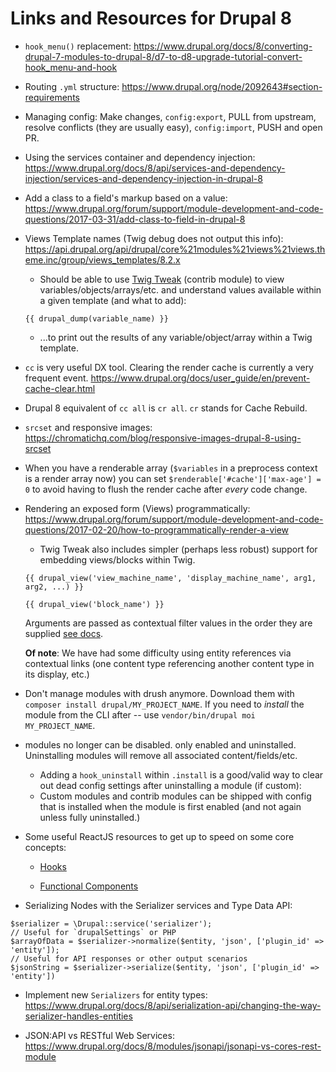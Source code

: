# Links and Resources for Drupal 8

 - `hook_menu()` replacement: https://www.drupal.org/docs/8/converting-drupal-7-modules-to-drupal-8/d7-to-d8-upgrade-tutorial-convert-hook_menu-and-hook

- Routing `.yml` structure: https://www.drupal.org/node/2092643#section-requirements

- Managing config: Make changes, `config:export`, PULL from upstream, resolve conflicts (they are usually easy), `config:import`, PUSH and open PR.
 
 - Using the services container and dependency injection: https://www.drupal.org/docs/8/api/services-and-dependency-injection/services-and-dependency-injection-in-drupal-8

 - Add a class to a field's markup based on a value: https://www.drupal.org/forum/support/module-development-and-code-questions/2017-03-31/add-class-to-field-in-drupal-8
 
 - Views Template names (Twig debug does not output this info): https://api.drupal.org/api/drupal/core%21modules%21views%21views.theme.inc/group/views_templates/8.2.x
   
   - Should be able to use [Twig Tweak](https://www.drupal.org/docs/8/modules/twig-tweak/cheat-sheet) (contrib module) to view variables/objects/arrays/etc. and understand values available within a given template (and what to add): 
   ```
   {{ drupal_dump(variable_name) }} 
   ```
   - ...to print out the results of any variable/object/array within a Twig template.
   
 
 - `cc` is very useful DX tool. Clearing the render cache is currently a very frequent event.
 https://www.drupal.org/docs/user_guide/en/prevent-cache-clear.html
 
 - Drupal 8 equivalent of `cc all` is `cr all`. `cr` stands for Cache Rebuild.
 
 - `srcset` and responsive images: https://chromatichq.com/blog/responsive-images-drupal-8-using-srcset
 
 - When you have a renderable array (`$variables` in a preprocess context is a render array now) you can set `$renderable['#cache']['max-age'] = 0` to avoid having to flush the render cache after *every* code change.
 
 - Rendering an exposed form (Views) programmatically: https://www.drupal.org/forum/support/module-development-and-code-questions/2017-02-20/how-to-programmatically-render-a-view
    - Twig Tweak also includes simpler (perhaps less robust) support for embedding views/blocks within Twig.
    ```
    {{ drupal_view('view_machine_name', 'display_machine_name', arg1, arg2, ...) }}
    
    {{ drupal_view('block_name') }}
    ```
    Arguments are passed as contextual filter values in the order they are supplied [see docs](https://www.drupal.org/docs/8/modules/twig-tweak/cheat-sheet).
    
    **Of note**: We have had some difficulty using entity references via contextual links (one content type referencing another content type in its display, etc.)  

 - Don't manage modules with drush anymore. Download them with `composer install drupal/MY_PROJECT_NAME`. If you need to _install_ the module from the CLI after -- use `vendor/bin/drupal moi MY_PROJECT_NAME`.

 - modules no longer can be disabled. only enabled and uninstalled. Uninstalling modules will remove all associated content/fields/etc.
    - Adding a `hook_uninstall` within `.install` is a good/valid way to clear out dead config settings after uninstalling a module (if custom):
    - Custom modules and contrib modules can be shipped with config that is installed when the module is first enabled (and not again unless fully uninstalled.) 
    
 
 - Some useful ReactJS resources to get up to speed on some core concepts:
 
    - [Hooks](https://reactjs.org/docs/hooks-intro.html)
    
    - [Functional Components](https://programmingwithmosh.com/react/react-functional-components/)

 - Serializing Nodes with the Serializer services and Type Data API:
 ```
 $serializer = \Drupal::service('serializer');
 // Useful for `drupalSettings` or PHP
 $arrayOfData = $serializer->normalize($entity, 'json', ['plugin_id' => 'entity']);
 // Useful for API responses or other output scenarios
 $jsonString = $serializer->serialize($entity, 'json', ['plugin_id' => 'entity'])
 ```

 - Implement new `Serializers` for entity types: https://www.drupal.org/docs/8/api/serialization-api/changing-the-way-serializer-handles-entities
 
  - JSON:API vs RESTful Web Services: https://www.drupal.org/docs/8/modules/jsonapi/jsonapi-vs-cores-rest-module

